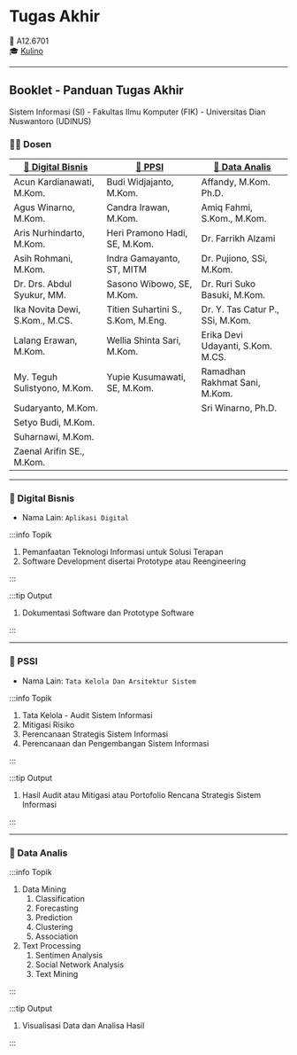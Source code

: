 # Tugas Akhir

👥 A12.6701  
🎓 [Kulino](https://kulino.dinus.ac.id/course/view.php?id=15828)

---

## Booklet - Panduan Tugas Akhir

Sistem Informasi (SI) - Fakultas Ilmu Komputer (FIK) - Universitas Dian Nuswantoro (UDINUS)

### 👨‍🏫 Dosen

| [💜 Digital Bisnis](#-digital-bisnis) | [💛 PPSI](#-pssi)                  | [💙 Data Analis](#-data-analis)   |
| ------------------------------------- | ---------------------------------- | --------------------------------- |
| Acun Kardianawati, M.Kom.             | Budi Widjajanto, M.Kom.            | Affandy, M.Kom. Ph.D.             |
| Agus Winarno, M.Kom.                  | Candra Irawan, M.Kom.              | Amiq Fahmi, S.Kom., M.Kom.        |
| Aris Nurhindarto, M.Kom.              | Heri Pramono Hadi, SE, M.Kom.      | Dr. Farrikh Alzami                |
| Asih Rohmani, M.Kom.                  | Indra Gamayanto, ST, MITM          | Dr. Pujiono, SSi, M.Kom.          |
| Dr. Drs. Abdul Syukur, MM.            | Sasono Wibowo, SE, M.Kom.          | Dr. Ruri Suko Basuki, M.Kom.      |
| Ika Novita Dewi, S.Kom., M.CS.        | Titien Suhartini S., S.Kom, M.Eng. | Dr. Y. Tas Catur P., SSi, M.Kom.  |
| Lalang Erawan, M.Kom.                 | Wellia Shinta Sari, M.Kom.         | Erika Devi Udayanti, S.Kom. M.CS. |
| My. Teguh Sulistyono, M.Kom.          | Yupie Kusumawati, SE, M.Kom.       | Ramadhan Rakhmat Sani, M.Kom.     |
| Sudaryanto, M.Kom.                    |                                    | Sri Winarno, Ph.D.                |
| Setyo Budi, M.Kom.                    |                                    |                                   |
| Suharnawi, M.Kom.                     |                                    |                                   |
| Zaenal Arifin SE., M.Kom.             |                                    |                                   |

---

### 💜 Digital Bisnis

- Nama Lain: `Aplikasi Digital`

:::info Topik

1. Pemanfaatan Teknologi Informasi untuk Solusi Terapan
2. Software Development disertai Prototype atau Reengineering

:::

:::tip Output

1. Dokumentasi Software dan Prototype Software

:::

---

### 💛 PSSI

- Nama Lain: `Tata Kelola Dan Arsitektur Sistem`

:::info Topik

1. Tata Kelola - Audit Sistem Informasi
2. Mitigasi Risiko
3. Perencanaan Strategis Sistem Informasi
4. Perencanaan dan Pengembangan Sistem Informasi

:::

:::tip Output

1. Hasil Audit atau Mitigasi atau Portofolio Rencana Strategis Sistem Informasi

:::

---

### 💙 Data Analis

:::info Topik

1. Data Mining
   1. Classification
   2. Forecasting
   3. Prediction
   4. Clustering
   5. Association
2. Text Processing
   1. Sentimen Analysis
   2. Social Network Analysis
   3. Text Mining

:::

:::tip Output

1. Visualisasi Data dan Analisa Hasil

:::
